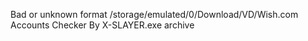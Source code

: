 Bad or unknown format /storage/emulated/0/Download/VD/Wish.com Accounts Checker By X-SLAYER.exe archive

